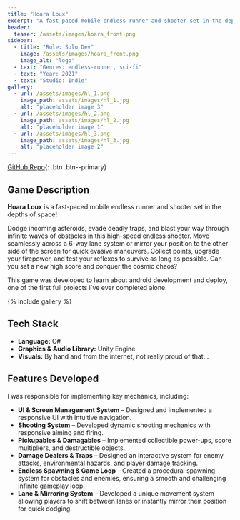 ```yaml
---
title: "Hoara Loux"
excerpt: "A fast-paced mobile endless runner and shooter set in the depths of space!"
header:
  teaser: /assets/images/hoara_front.png
sidebar:
  - title: "Role: Solo Dev"
    image: /assets/images/hoara_front.png
    image_alt: "logo"
  - text: "Genres: endless-runner, sci-fi"
  - text: "Year: 2021"
  - text: "Studio: Indie"
gallery:
  - url: /assets/images/hl_1.png
    image_path: assets/images/hl_1.jpg
    alt: "placeholder image 3"
  - url: /assets/images/hl_2.png
    image_path: assets/images/hl_2.jpg
    alt: "placeholder image 1"
  - url: /assets/images/hl_3.png
    image_path: assets/images/hl_3.jpg
    alt: "placeholder image 2"
---
```

[GitHub Repo](https://github.com/Nispeter/Hoara-Loux){: .btn .btn--primary}

## Game Description  
**Hoara Loux** is a fast-paced mobile endless runner and shooter set in the depths of space!  

Dodge incoming asteroids, evade deadly traps, and blast your way through infinite waves of obstacles in this high-speed endless shooter. Move seamlessly across a 6-way lane system or mirror your position to the other side of the screen for quick evasive maneuvers. Collect points, upgrade your firepower, and test your reflexes to survive as long as possible. Can you set a new high score and conquer the cosmic chaos?  

This game was developed to learn about android development and deploy, one of the first full projects i´ve ever completed alone.

{% include gallery %}  

## Tech Stack  
- **Language:** C#  
- **Graphics & Audio Library:** Unity Engine  
- **Visuals:** By hand and from the internet,  not really proud of that... 

## Features Developed  
I was responsible for implementing key mechanics, including:  
- **UI & Screen Management System** – Designed and implemented a responsive UI with intuitive navigation.  
- **Shooting System** – Developed dynamic shooting mechanics with responsive aiming and firing.  
- **Pickupables & Damagables** – Implemented collectible power-ups, score multipliers, and destructible objects.  
- **Damage Dealers & Traps** – Designed an interactive system for enemy attacks, environmental hazards, and player damage tracking.  
- **Endless Spawning & Game Loop** – Created a procedural spawning system for obstacles and enemies, ensuring a smooth and challenging infinite gameplay loop.  
- **Lane & Mirroring System** – Developed a unique movement system allowing players to shift between lanes or instantly mirror their position for quick dodging.  

